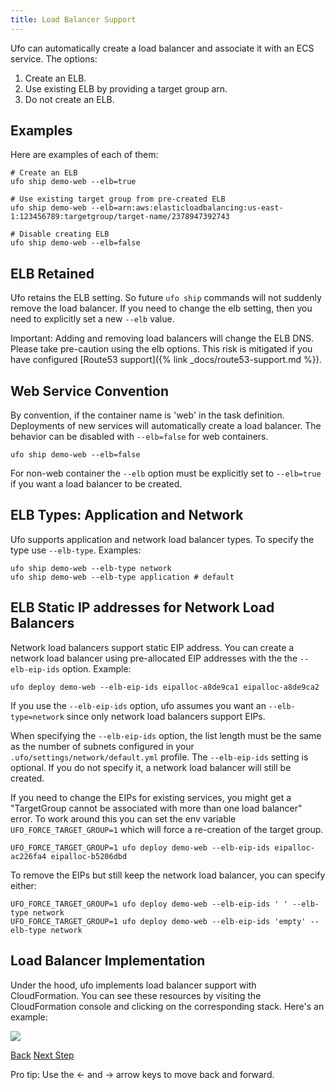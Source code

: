 ```yaml
---
title: Load Balancer Support
---
```


Ufo can automatically create a load balancer and associate it with an ECS service.  The options:

1. Create an ELB.
2. Use existing ELB by providing a target group arn.
3. Do not create an ELB.

## Examples

Here are examples of each of them:

    # Create an ELB
    ufo ship demo-web --elb=true

    # Use existing target group from pre-created ELB
    ufo ship demo-web --elb=arn:aws:elasticloadbalancing:us-east-1:123456789:targetgroup/target-name/2378947392743

    # Disable creating ELB
    ufo ship demo-web --elb=false

## ELB Retained

Ufo retains the ELB setting.  So future `ufo ship` commands will not suddenly remove the load balancer.  If you need to change the elb setting, then you need to explicitly set a new `--elb` value.

Important: Adding and removing load balancers will change the ELB DNS.  Please take pre-caution using the elb options.  This risk is mitigated if you have configured [Route53 support]({% link _docs/route53-support.md %}).

## Web Service Convention

By convention, if the container name is 'web' in the task definition. Deployments of new services will automatically create a load balancer.  The behavior can be disabled with `--elb=false` for web containers.

    ufo ship demo-web --elb=false

For non-web container the `--elb` option must be explicitly set to `--elb=true` if you want a load balancer to be created.

## ELB Types: Application and Network

Ufo supports application and network load balancer types.  To specify the type use `--elb-type`.  Examples:

    ufo ship demo-web --elb-type network
    ufo ship demo-web --elb-type application # default

## ELB Static IP addresses for Network Load Balancers

Network load balancers support static EIP address. You can create a network load balancer using pre-allocated EIP addresses with the the `--elb-eip-ids` option. Example:

    ufo deploy demo-web --elb-eip-ids eipalloc-a8de9ca1 eipalloc-a8de9ca2

If you use the `--elb-eip-ids` option, ufo assumes you want an `--elb-type=network` since only network load balancers support EIPs.

When specifying the `--elb-eip-ids` option, the list length must be the same as the number of subnets configured in your `.ufo/settings/network/default.yml` profile.  The `--elb-eip-ids` setting is optional. If you do not specify it, a network load balancer will still be created.

If you need to change the EIPs for existing services, you might get a "TargetGroup cannot be associated with more than one load balancer" error. To work around this you can set the env variable `UFO_FORCE_TARGET_GROUP=1` which will force a re-creation of the target group.

    UFO_FORCE_TARGET_GROUP=1 ufo deploy demo-web --elb-eip-ids eipalloc-ac226fa4 eipalloc-b5206dbd

To remove the EIPs but still keep the network load balancer, you can specify either:

    UFO_FORCE_TARGET_GROUP=1 ufo deploy demo-web --elb-eip-ids ' ' --elb-type network
    UFO_FORCE_TARGET_GROUP=1 ufo deploy demo-web --elb-eip-ids 'empty' --elb-type network

## Load Balancer Implementation

Under the hood, ufo implements load balancer support with CloudFormation. You can see these resources by visiting the CloudFormation console and clicking on the corresponding stack.  Here's an example:

<img src="/img/docs/cloudformation-resources.png" class="doc-photo" />

<a id="prev" class="btn btn-basic" href="{% link _docs/ufo-current.md %}">Back</a>
<a id="next" class="btn btn-primary" href="{% link _docs/security-groups.md %}">Next Step</a>
<p class="keyboard-tip">Pro tip: Use the <- and -> arrow keys to move back and forward.</p>
